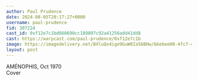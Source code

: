 ```yaml
---
author: Paul Prudence
date: 2024-08-05T20:17:27+0000
username: paul-prudence
fid: 307224
cast_id: 0xf12e7c1bd660690cc189897c92a41256add41dd8
cast: https://warpcast.com/paul-prudence/0xf12e7c1b
image: https://imagedelivery.net/BXluQx4ige9GuW0Ia56BHw/bbebee00-4fc7-4cb7-1fe0-b9d34d3feb00/original
layout: post
---
```

AMÉNOPHIS, Oct 1970  
Cover  

<img src='https://imagedelivery.net/BXluQx4ige9GuW0Ia56BHw/bbebee00-4fc7-4cb7-1fe0-b9d34d3feb00/original' alt='' referrerpolicy='no-referrer'/>